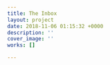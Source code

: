 ```yaml
---
title: The Inbox
layout: project
date: 2018-11-06 01:15:32 +0000
description: ''
cover_image: ''
works: []

---
```

